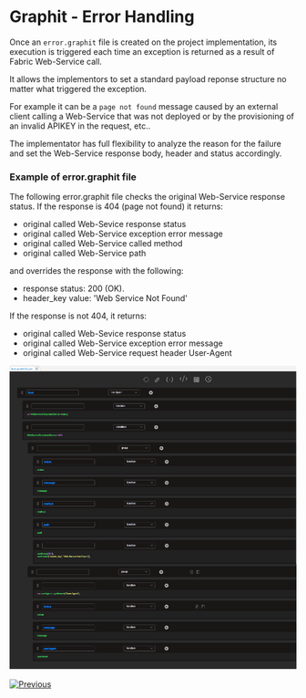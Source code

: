 # Graphit - Error Handling

Once an ```error.graphit``` file is created on the project implementation, its execution is triggered each time an exception is returned as a result of 
Fabric Web-Service call. 

It allows the implementors to set a standard payload reponse structure no matter what triggered the exception.

For example it can be a ```page not found``` message caused by an external client calling a Web-Service that was not deployed or by the provisioning of an invalid APIKEY in the request, etc..

The implementator has full flexibility to analyze the reason for the failure and set the Web-Service response body, header and status accordingly.

### Example of error.graphit file

The following error.graphit file checks the original Web-Service response status.
If the response is 404 (page not found) it returns:
- original called Web-Sevice response status
- original called Web-Service exception error message	
- original called Web-Service called method
- original called Web-Service path

and overrides the response with the following:		
- response status: 200 (OK).
- header_key value: 'Web Service Not Found'


If the response is not 404, it returns:	
- original called Web-Sevice response status
- original called Web-Service exception error message
- original called Web-Service request header User-Agent

<img src="images/66_graphit_error_handling.png"></img>


[![Previous](/articles/images/Previous.png)](/articles/15_web_services_and_graphit/17_Graphit/09_invoke_graphit_from_outside_studio.md)
